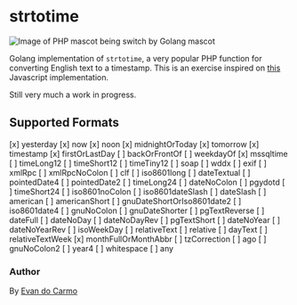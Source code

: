 # strtotime

![Image of PHP mascot being switch by Golang mascot](https://i.imgur.com/8RhHjkD.jpg)

Golang implementation of `strtotime`, a very popular PHP function for converting English text to a timestamp. This is an exercise inspired on [this](https://github.com/kvz/locutus/blob/master/src/php/datetime/strtotime.js) Javascript implementation.

Still very much a work in progress.

## Supported Formats

[x] yesterday
[x] now
[x] noon
[x] midnightOrToday
[x] tomorrow
[x] timestamp
[x] firstOrLastDay
[ ] backOrFrontOf
[ ] weekdayOf
[x] mssqltime
[ ] timeLong12
[ ] timeShort12
[ ] timeTiny12
[ ] soap
[ ] wddx
[ ] exif
[ ] xmlRpc
[ ] xmlRpcNoColon
[ ] clf
[ ] iso8601long
[ ] dateTextual
[ ] pointedDate4
[ ] pointedDate2
[ ] timeLong24
[ ] dateNoColon
[ ] pgydotd
[ ] timeShort24
[ ] iso8601noColon
[ ] iso8601dateSlash
[ ] dateSlash
[ ] american
[ ] americanShort
[ ] gnuDateShortOrIso8601date2
[ ] iso8601date4
[ ] gnuNoColon
[ ] gnuDateShorter
[ ] pgTextReverse
[ ] dateFull
[ ] dateNoDay
[ ] dateNoDayRev
[ ] pgTextShort
[ ] dateNoYear
[ ] dateNoYearRev
[ ] isoWeekDay
[ ] relativeText
[ ] relative
[ ] dayText
[ ] relativeTextWeek
[x] monthFullOrMonthAbbr
[ ] tzCorrection
[ ] ago
[ ] gnuNoColon2
[ ] year4
[ ] whitespace
[ ] any

### Author

By [Evan do Carmo](https://github.com/carmo-evan)